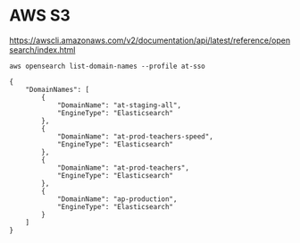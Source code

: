 # AWS S3

https://awscli.amazonaws.com/v2/documentation/api/latest/reference/opensearch/index.html

```
aws opensearch list-domain-names --profile at-sso
```

```
{
    "DomainNames": [
        {
            "DomainName": "at-staging-all",
            "EngineType": "Elasticsearch"
        },
        {
            "DomainName": "at-prod-teachers-speed",
            "EngineType": "Elasticsearch"
        },
        {
            "DomainName": "at-prod-teachers",
            "EngineType": "Elasticsearch"
        },
        {
            "DomainName": "ap-production",
            "EngineType": "Elasticsearch"
        }
    ]
}
```
